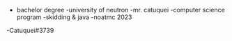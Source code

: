 - bachelor degree
-university of neutron
-mr. catuquei
-computer science program
-skidding & java
-noatmc 2023




-Catuquei#3739

